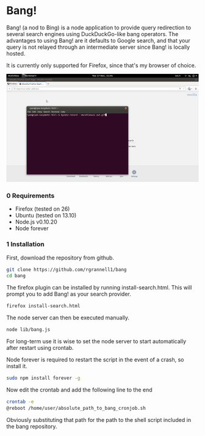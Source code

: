 Bang!
===========

Bang! (a nod to Bing) is a node application to provide
query redirection to several search engines using DuckDuckGo-like
bang operators. The advantages to using Bang! are it defaults to
Google search, and that your query is not relayed through an intermediate
server since Bang! is locally hosted.

It is currently only supported for Firefox, since that's my browser of choice.

<img src="example.gif"> </img>

### 0 Requirements

* Firefox (tested on 26)
* Ubuntu (tested on 13.10)
* Node.js v0.10.20
* Node forever

### 1 Installation

First, download the repository from github.

```bash
git clone https://github.com/rgrannell1/bang
cd bang
```

The firefox plugin can be installed by running install-search.html. This
will prompt you to add Bang! as your search provider.

```bash
firefox install-search.html
```

The node server can then be executed manually.

```bash
node lib/bang.js
```

For long-term use it is wise to set the node server to start automatically
after restart using crontab.

Node forever is required to restart the script in the event of a crash,
so install it.

```bash
sudo npm install forever -g
```
Now edit the crontab and add the following line to the end

```bash
crontab -e
@reboot /home/user/absolute_path_to_bang_cronjob.sh
```

Obviously substituting that path for the path to the shell script included in
the bang repository.
